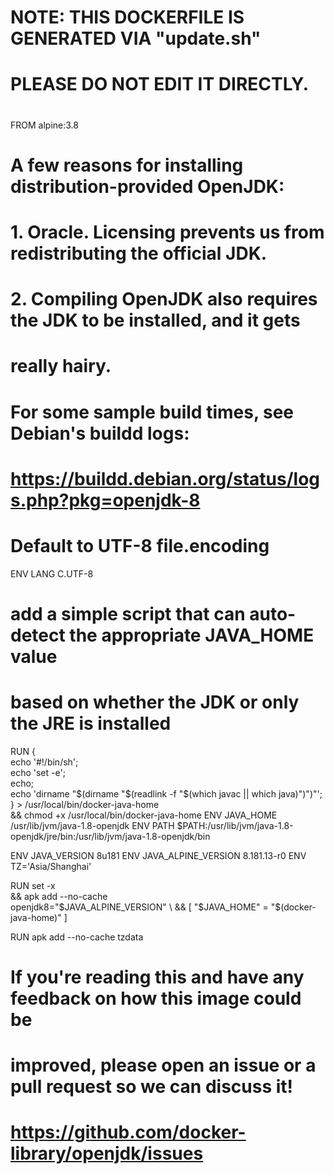 #
# NOTE: THIS DOCKERFILE IS GENERATED VIA "update.sh"
#
# PLEASE DO NOT EDIT IT DIRECTLY.
#

FROM alpine:3.8

# A few reasons for installing distribution-provided OpenJDK:
#
#  1. Oracle.  Licensing prevents us from redistributing the official JDK.
#
#  2. Compiling OpenJDK also requires the JDK to be installed, and it gets
#     really hairy.
#
#     For some sample build times, see Debian's buildd logs:
#       https://buildd.debian.org/status/logs.php?pkg=openjdk-8

# Default to UTF-8 file.encoding
ENV LANG C.UTF-8

# add a simple script that can auto-detect the appropriate JAVA_HOME value
# based on whether the JDK or only the JRE is installed
RUN { \
                echo '#!/bin/sh'; \
                echo 'set -e'; \
                echo; \
                echo 'dirname "$(dirname "$(readlink -f "$(which javac || which java)")")"'; \
        } > /usr/local/bin/docker-java-home \
        && chmod +x /usr/local/bin/docker-java-home
ENV JAVA_HOME /usr/lib/jvm/java-1.8-openjdk
ENV PATH $PATH:/usr/lib/jvm/java-1.8-openjdk/jre/bin:/usr/lib/jvm/java-1.8-openjdk/bin

ENV JAVA_VERSION 8u181
ENV JAVA_ALPINE_VERSION 8.181.13-r0
ENV TZ='Asia/Shanghai'

RUN set -x \
        && apk add --no-cache \
                openjdk8="$JAVA_ALPINE_VERSION" \
        && [ "$JAVA_HOME" = "$(docker-java-home)" ]

RUN apk add --no-cache tzdata

# If you're reading this and have any feedback on how this image could be
# improved, please open an issue or a pull request so we can discuss it!
#
#   https://github.com/docker-library/openjdk/issues